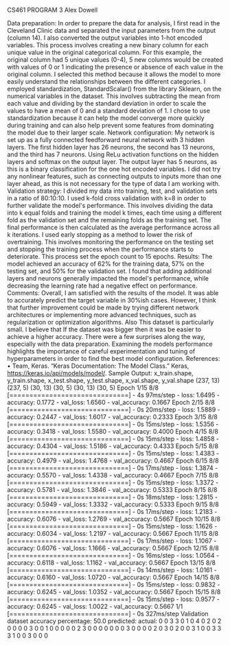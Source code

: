 CS461
PROGRAM 3
Alex Dowell














Data preparation:
In order to prepare the data for analysis, I first read in the Cleveland Clinic data and separated the input parameters from the output (column 14).
I also converted the output variables into 1-hot encoded variables. This process involves creating a new binary column for each unique value in the original categorical column. For this example, the original column had 5 unique values (0-4), 5 new columns would be created with values of 0 or 1 indicating the presence or absence of each value in the original column. I selected this method because it allows the model to more easily understand the relationships between the different categories.
I employed standardization, StandardScalar() from the library Sklearn, on the numerical variables in the dataset. This involves subtracting the mean from each value and dividing by the standard deviation in order to scale the values to have a mean of 0 and a standard deviation of 1. I chose to use standardization because it can help the model converge more quickly during training and can also help prevent some features from dominating the model due to their larger scale.
Network configuration:
My network is set up as a fully connected feedforward neural network with 3 hidden layers. The first hidden layer has 26 neurons, the second has 13 neurons, and the third has 7 neurons. Using ReLu activation functions on the hidden layers and softmax on the output layer. The output layer has 5 neurons, as this is a binary classification for the one hot encoded variables. I did not try any nonlinear features, such as connecting outputs to inputs more than one layer ahead, as this is not necessary for the type of data I am working with.
Validation strategy:
I divided my data into training, test, and validation sets in a ratio of 80:10:10. I used k-fold cross validation with k=8 in order to further validate the model's performance. This involves dividing the data into k equal folds and training the model k times, each time using a different fold as the validation set and the remaining folds as the training set. The final performance is then calculated as the average performance across all k iterations.
I used early stopping as a method to lower the risk of overtraining. This involves monitoring the performance on the testing set and stopping the training process when the performance starts to deteriorate. This process set the epoch count to 15 epochs.
Results:
The model achieved an accuracy of 62% for the training data, 57% on the testing set, and 50% for the validation set. I found that adding additional layers and neurons generally impacted the model's performance, while decreasing the learning rate had a negative effect on performance.
Comments:
Overall, I am satisfied with the results of the model. It was able to accurately predict the target variable in 30%ish cases. However, I think that further improvement could be made by trying different network architectures or implementing more advanced techniques, such as regularization or optimization algorithms. Also This dataset is particularly small. I believe that If the dataset was bigger then it was be easier to achieve a higher accuracy.
There were a few surprises along the way, especially with the data preparation. Examining the models performance highlights the importance of careful experimentation and tuning of hyperparameters in order to find the best model configuration.
References:
•	Team, Keras. “Keras Documentation: The Model Class.” Keras, https://keras.io/api/models/model/.
Sample Output:
x_train.shape, y_train.shape, x_test.shape, y_test.shape, x_val.shape, y_val.shape
(237, 13) (237, 5) (30, 13) (30, 5) (30, 13) (30, 5)
Epoch 1/15
8/8 [==============================] - 4s 97ms/step - loss: 1.6495 - accuracy: 0.1772 - val_loss: 1.6560 - val_accuracy: 0.1667
Epoch 2/15
8/8 [==============================] - 0s 20ms/step - loss: 1.5889 - accuracy: 0.2447 - val_loss: 1.6017 - val_accuracy: 0.2333
Epoch 3/15
8/8 [==============================] - 0s 15ms/step - loss: 1.5356 - accuracy: 0.3418 - val_loss: 1.5580 - val_accuracy: 0.4000
Epoch 4/15
8/8 [==============================] - 0s 15ms/step - loss: 1.4858 - accuracy: 0.4304 - val_loss: 1.5186 - val_accuracy: 0.4333
Epoch 5/15
8/8 [==============================] - 0s 15ms/step - loss: 1.4383 - accuracy: 0.4979 - val_loss: 1.4768 - val_accuracy: 0.4667
Epoch 6/15
8/8 [==============================] - 0s 17ms/step - loss: 1.3874 - accuracy: 0.5570 - val_loss: 1.4338 - val_accuracy: 0.4667
Epoch 7/15
8/8 [==============================] - 0s 15ms/step - loss: 1.3372 - accuracy: 0.5781 - val_loss: 1.3846 - val_accuracy: 0.5333
Epoch 8/15
8/8 [==============================] - 0s 18ms/step - loss: 1.2815 - accuracy: 0.5949 - val_loss: 1.3332 - val_accuracy: 0.5333
Epoch 9/15
8/8 [==============================] - 0s 17ms/step - loss: 1.2183 - accuracy: 0.6076 - val_loss: 1.2769 - val_accuracy: 0.5667
Epoch 10/15
8/8 [==============================] - 0s 15ms/step - loss: 1.1626 - accuracy: 0.6034 - val_loss: 1.2197 - val_accuracy: 0.5667
Epoch 11/15
8/8 [==============================] - 0s 17ms/step - loss: 1.1067 - accuracy: 0.6076 - val_loss: 1.1666 - val_accuracy: 0.5667
Epoch 12/15
8/8 [==============================] - 0s 16ms/step - loss: 1.0564 - accuracy: 0.6118 - val_loss: 1.1162 - val_accuracy: 0.5667
Epoch 13/15
8/8 [==============================] - 0s 14ms/step - loss: 1.0161 - accuracy: 0.6160 - val_loss: 1.0720 - val_accuracy: 0.5667
Epoch 14/15
8/8 [==============================] - 0s 15ms/step - loss: 0.9832 - accuracy: 0.6245 - val_loss: 1.0352 - val_accuracy: 0.5667
Epoch 15/15
8/8 [==============================] - 0s 15ms/step - loss: 0.9577 - accuracy: 0.6245 - val_loss: 1.0022 - val_accuracy: 0.5667
1/1 [==============================] - 0s 327ms/step
Validation dataset accuracy percentage:  50.0
predicted:  actual:
         0        0
         3        3
         0        1
         0        4
         0        2
         0        2
         0        0
         0        0
         3        0
         0        1
         0        0
         0        0
         0        2
         3        0
         0        0
         0        0
         0        0
         3        0
         0        0
         0        2
         0        3
         0        2
         0        0
         3        1
         0        0
         3        3
         3        1
         0        0
         3        0
         0        0
